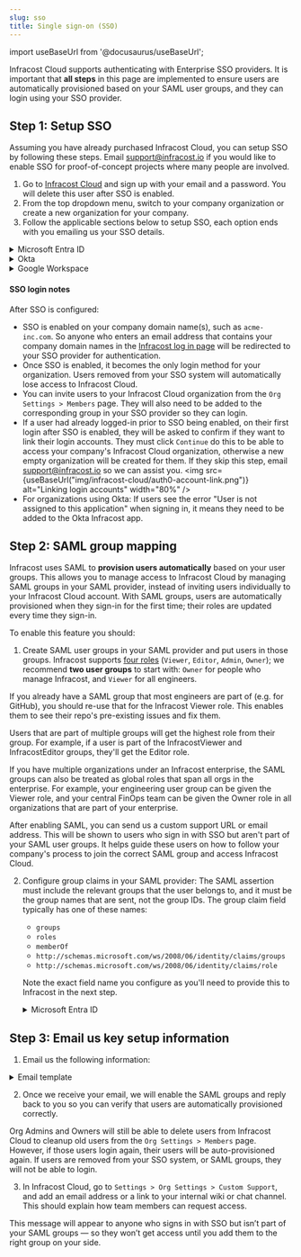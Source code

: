 ```yaml
---
slug: sso
title: Single sign-on (SSO)
---
```


import useBaseUrl from '@docusaurus/useBaseUrl';

Infracost Cloud supports authenticating with Enterprise SSO providers. It is important that **all steps** in this page are implemented to ensure users are automatically provisioned based on your SAML user groups, and they can login using your SSO provider.

## Step 1: Setup SSO

Assuming you have already purchased Infracost Cloud, you can setup SSO by following these steps. Email [support@infracost.io](mailto:support@infracost.io) if you would like to enable SSO for proof-of-concept projects where many people are involved.

1. Go to [Infracost Cloud](https://dashboard.infracost.io) and sign up with your email and a password. You will delete this user after SSO is enabled.
2. From the top dropdown menu, switch to your company organization or create a new organization for your company.
3. Follow the applicable sections below to setup SSO, each option ends with you emailing us your SSO details.
<details>
  <summary>Microsoft Entra ID</summary>
  <ol style={{'list-style-type': 'decimal'}}>
    <li>In the <a href="https://dashboard.infracost.io" target="_blank" rel="noopener noreferrer">Infracost Cloud
        dashboard</a> go to <code>Org Settings</code> and copy your <code>Org ID</code>. You will need to
      provide this to Infracost in a future step.</li>
    <li>Login to the <a href="https://portal.azure.com" target="_blank" rel="noopener noreferrer">Azure portal</a></li>
    <li>Go to <code>Microsoft Entra ID &gt; Enterprise applications</code></li>
    <li>Click <code>New application</code></li>
    <li>Click <code>Create your own application</code></li>
    <li>For the name enter <code>Infracost Cloud</code></li>
    <li>Make sure 'Integrate any other application you don't find in the gallery (Non-gallery)' is selected.</li>
    <li>On the left select <code>Single sign-on</code> and select <code>SAML</code></li>
    <li>Click <code>Edit</code> in the Basic SAML Configuration section.</li>
    <li>Click <code>Add identifier</code> and enter <code>urn:auth0:infracost:&lt;YOUR INFRACOST ORG ID&gt;</code></li>
    <li>Click <code>Add reply URL</code> and enter <code>https://login.infracost.io/login/callback?connection=&lt;YOUR INFRACOST ORG ID&gt;</code></li>
    <li>Click <code>Save</code></li>
    <li>Download 'Certificate (Base64)'. You will need to provide this to Infracost.</li>
    <li>Copy the 'Login URL'. You will need to provide this to Infracost in the next step.</li>
  </ol>
</details>
<details>
  <summary>Okta</summary>
  <ol style={{'list-style-type': 'decimal'}}>
    <li>In the <a href="https://dashboard.infracost.io" target="_blank" rel="noopener noreferrer">Infracost Cloud
        dashboard</a> go to <code>Org Settings</code> and copy your <code>Org ID</code>. You will need to
      provide this to Infracost in a future step.</li>
    <li>Login to the Okta Admin dashboard</li>
    <li>Go to <code>Applications &gt; Applications</code></li>
    <li>Click <code>Create App Integration</code></li>
    <li>Select <code>SAML 2.0</code> and click Next.</li>
    <li>For the App name enter <code>Infracost Cloud</code> and click Next.</li>
    <li>
      For Single sign on URL enter
      <code>https://login.infracost.io/login/callback?connection=&lt;YOUR INFRACOST ORG ID&gt;</code>
    </li>
    <li>For the Audience URL (SP Entity ID) enter <code>urn:auth0:infracost:&lt;YOUR INFRACOST ORG ID&gt;</code><img
        loading="lazy" src="/docs/img/sso/okta-saml-settings.png" alt="Okta Attribute Statements form"
        class="img_ev3q" /></li>
    <li>Add the following for the <code>Attribute Statements</code> section and click <code>Next</code>.<img loading="lazy"
        src="/docs/img/sso/okta-attribute-statements.png" alt="Okta Attribute Statements form" class="img_ev3q" /></li>
    <li>Choose <code>I'm an Okta customer adding an internal app</code> and click <code>Finish</code></li>
    <li>In the <code>Sign on</code> tab, scroll down to the <code>SAML Signing Certificates</code> section. On the right-hand side click the
      button to <code>View SAML setup instructions</code>.</li>
    <li>Copy the <code>Identity Provider Single Sign-On URL</code> and download the certificate.</li>
    <li>In the Okta Admin dashboard assign any users to the Infracost Cloud app. You can also add an Infracost button or icon to your SSO portal as we support IdP-Initiated logins from Okta too, save the following image to use for that:</li>
    <img src={useBaseUrl("img/small-logo.png")} width="128px" />
  </ol>
</details>
<details>
  <summary>Google Workspace</summary>
  <ol style={{'list-style-type': 'decimal'}}>
    <li>In the <a href="https://dashboard.infracost.io" target="_blank" rel="noopener noreferrer">Infracost Cloud
        dashboard</a> go to <code>Org Settings</code> and copy your <code>Org ID</code>. You will need this when
      setting up the SAML app in Google Workspace.</li>
    <li>Login to <a href="https://admin.google.com" target="_blank" rel="noopener noreferrer">Google Workspace
        admin</a></li>
    <li>Go to <code>Apps &gt; Web and mobile apps</code></li>
    <li>Click <code>Add app &gt; Add custom SAML app</code></li>
    <li>For the App name enter <code>Infracost Cloud</code></li>
    <li>Copy the SSO URL and download the Certificate. You will need to supply these to Infracost in a future step.
      Click Continue.</li>
    <li>In the ACS URL enter:
      <code>https://login.infracost.io/login/callback?connection=&lt;YOUR INFRACOST ORG ID&gt;</code></li>
    <li>In the Entity ID enter: <code>urn:auth0:infracost:&lt;YOUR INFRACOST ORG ID&gt;</code></li>
    <li>Tick <code>Signed response</code></li>
    <li>For Name ID format choose <code>UNSPECIFIED</code> and for Name ID choose
      <code>Basic Information &gt; Primary email</code>. The form should look like the following:<img loading="lazy"
        src="/docs/img/sso/google-workspace-service-provider.png" alt="Google Workspace Service Provider form"
        class="img_ev3q" /></li>
    <li>Click Continue</li>
    <li>Add the following Attributes and click Finish:<img loading="lazy"
        src="/docs/img/sso/google-workspace-attributes.png" alt="Google Workspace Service Provider form"
        class="img_ev3q" /></li>
  </ol>
</details>

#### SSO login notes

After SSO is configured:

- SSO is enabled on your company domain name(s), such as `acme-inc.com`. So anyone who enters an email address that contains your company domain names in the [Infracost log in page](https://dashboard.infracost.io) will be redirected to your SSO provider for authentication.
- Once SSO is enabled, it becomes the only login method for your organization. Users removed from your SSO system will automatically lose access to Infracost Cloud.
- You can invite users to your Infracost Cloud organization from the `Org Settings > Members` page. They will also need to be added to the corresponding group in your SSO provider so they can login.
- If a user had already logged-in prior to SSO being enabled, on their first login after SSO is enabled, they will be asked to confirm if they want to link their login accounts. They must click `Continue` do this to be able to access your company's Infracost Cloud organization, otherwise a new empty organization will be created for them. If they skip this step, email [support@infracost.io](mailto:support@infracost.io) so we can assist you.
  <img src={useBaseUrl("img/infracost-cloud/auth0-account-link.png")} alt="Linking login accounts" width="80%" />
- For organizations using Okta: If users see the error "User is not assigned to this application" when signing in, it means they need to be added to the Okta Infracost app.

## Step 2: SAML group mapping

Infracost uses SAML to **provision users automatically** based on your user groups. This allows you to manage access to Infracost Cloud by managing SAML groups in your SAML provider, instead of inviting users individually to your Infracost Cloud account. With SAML groups, users are automatically provisioned when they sign-in for the first time; their roles are updated every time they sign-in.

To enable this feature you should:

1. Create SAML user groups in your SAML provider and put users in those groups. Infracost supports [four roles](/docs/infracost_cloud/key_concepts/#team-management) (`Viewer`, `Editor`, `Admin`, `Owner`); we recommend **two user groups** to start with: `Owner` for people who manage Infracost, and `Viewer` for all engineers.

If you already have a SAML group that most engineers are part of (e.g. for GitHub), you should re-use that for the Infracost Viewer role. This enables them to see their repo's pre-existing issues and fix them.

Users that are part of multiple groups will get the highest role from their group. For example, if a user is part of the InfracostViewer and InfracostEditor groups, they'll get the Editor role.

If you have multiple organizations under an Infracost enterprise, the SAML groups can also be treated as global roles that span all orgs in the enterprise. For example, your engineering user group can be given the Viewer role, and your central FinOps team can be given the Owner role in all organizations that are part of your enterprise.

After enabling SAML, you can send us a custom support URL or email address. This will be shown to users who sign in with SSO but aren't part of your SAML user groups. It helps guide these users on how to follow your company's process to join the correct SAML group and access Infracost Cloud.

2. Configure group claims in your SAML provider: The SAML assertion must include the relevant groups that the user belongs to, and it must be the group names that are sent, not the group IDs. The group claim field typically has one of these names:
   - `groups`
   - `roles`
   - `memberOf`
   - `http://schemas.microsoft.com/ws/2008/06/identity/claims/groups`
   - `http://schemas.microsoft.com/ws/2008/06/identity/claims/role`

   Note the exact field name you configure as you'll need to provide this to Infracost in the next step.

   <details>
     <summary>Microsoft Entra ID</summary>
     For Microsoft Entra ID, follow the <a href="https://learn.microsoft.com/en-us/entra/identity/hybrid/connect/how-to-connect-fed-group-claims#emit-cloud-only-group-display-name-in-token" target="_blank" rel="noopener noreferrer">Emit cloud-only group display name in token</a> section in the Microsoft documentation. Specifically:
     <ul>
       <li>Set the Group Claims to 'Groups assigned to the application'</li>
       <li>Set the Source Attribute to 'Cloud-only group display names'</li>
     </ul>
   </details>

## Step 3: Email us key setup information

1. Email us the following information:

  <details>
    <summary>Email template</summary>
    <pre>
      To: support@infracost.io<br/>
      Subject: Enable SSO & SAML<br/>
      Body:<br/><br/>
      Please enable SSO & SAML groups for our organization.<br/><br/>
      - Company name or Infracost Org ID: xxx<br/><br/>
      - SSO service provider: [Microsoft Entra ID, Okta, Google Workspace, Other SAML Provider]<br/><br/>
      - Identity Provider Single Sign-On URL: xxx<br/>
      - SSO domains (comma separated list of domains to enable for this SSO connection): xxx<br/>
      - The public certificate is attached: **Don't forget to attach it ;) **<br/><br/>
      - SAML group role mapping:<br/>
        | SAML group name | Infracost Org slug | Infracost role |<br/>
        |-----------------|--------------------|----------------|<br/>
        | AllEngineers    | my_org             | Org Viewer     |<br/>
        | InfracostEditor | my_org             | Org Editor     |<br/>
        | InfracostAdmin  | my_org             | Org Admin      |<br/>
        | InfracostOwner  | all orgs           | Org Owner      |<br/><br/>
      - SAML Assertion Group attribute: [This typically has one of these names: `groups`, `roles`, `memberOf`, `http://schemas.microsoft.com/ws/2008/06/identity/claims/groups`, or `http://schemas.microsoft.com/ws/2008/06/identity/claims/role`]<br/><br/>
      - If possible, an example of the SAML assertion that will be sent.<br/><br/>
      - How I'd like this enabled (Select one):<br/>
        A. Let's schedule a 10 minute screenshare to test and enable together for the fastest setup. Here are a few convenient times: XXX<br/>
        B. Enable initial SSO to test, but continue to allow existing login methods while we confirm everything is working<br/>
        C. Fully enable now, then let me know it's ready to test (WARNING: If there's a misconfiguration in your settings, it could lock your users out temporarily)<br/>
      <br/>
      Thanks!
    </pre>
  </details>

2. Once we receive your email, we will enable the SAML groups and reply back to you so you can verify that users are automatically provisioned correctly.

Org Admins and Owners will still be able to delete users from Infracost Cloud to cleanup old users from the `Org Settings > Members` page. However, if those users login again, their users will be auto-provisioned again. If users are removed from your SSO system, or SAML groups, they will not be able to login.

3. In Infracost Cloud, go to `Settings > Org Settings > Custom Support`, and add an email address or a link to your internal wiki or chat channel. This should explain how team members can request access.

This message will appear to anyone who signs in with SSO but isn’t part of your SAML groups — so they won’t get access until you add them to the right group on your side.
